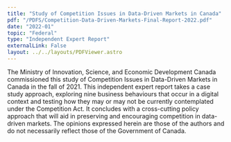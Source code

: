 ```yaml
---
title: "Study of Competition Issues in Data-Driven Markets in Canada"
pdf: "/PDFS/Competition-Data-Driven-Markets-Final-Report-2022.pdf"
date: "2022-01"
topic: "Federal"
type: "Independent Expert Report"
externalLink: False
layout: ../../layouts/PDFViewer.astro
---
```


The Ministry of Innovation, Science, and Economic Development Canada commissioned
this study of Competition Issues in Data-Driven Markets in Canada in the fall of 2021. 
This independent expert report takes a case study approach, exploring nine business
behaviours that occur in a digital context and testing how they may or may not be
currently contemplated under the Competition Act. It concludes with a cross-cutting
policy approach that will aid in preserving and encouraging competition in data-driven
markets. The opinions expressed herein are those of the authors and do not necessarily
reflect those of the Government of Canada.
